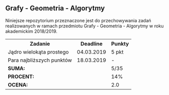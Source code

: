 ## Grafy - Geometria - Algorytmy

Niniejsze repozytorium przeznaczone jest do przechowywania zadań
realizowanych w ramach przedmiotu Grafy - Geometria - Algorytmy
w roku akademickim 2018/2019.

<table>
  <tr>
    <th>Zadanie</th>
    <th>Deadline</th>
    <th>Punkty</th>
  </tr>
  <tr>
    <td>Jądro wielokąta prostego</td>
    <td>04.03.2019</td>
    <td>5 pkt</td>
  </tr>
  <tr>
    <td>Para najbliższych punktów</td>
    <td>18.03.2019</td>
    <td>-</td>
  </tr>
  <tr>
    <td colspan="2"><b>SUMA:</b></td>
    <td>5/35</td>
  </tr>
  <tr>
    <td colspan="2"><b>PROCENT:</b></td>
    <td>14%</td>
  </tr>
  <tr>
    <td colspan="2"><b>OCENA:</b></td>
    <td>2.0</td>
  </tr>
</table>
